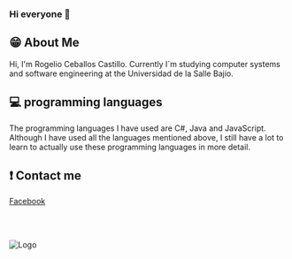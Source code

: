 ### Hi everyone 👋


## 😁 About Me
Hi, I'm Rogelio Ceballos Castillo. Currently I´m studying computer systems and software engineering 
at the Universidad de la Salle Bajío.

## :computer: programming languages
The programming languages I have used are C#, Java and JavaScript. Although I have used all the 
languages mentioned above, I still have a lot to learn to actually use these programming languages 
in more detail.

## ❗️ Contact me 
[Facebook](https://www.facebook.com/rogelio.ceballos.121/)

<br/>
<br/>

![Logo](https://blog.delasalle.edu.mx/wp-content/uploads/2022/06/delasalle_Color.png)
